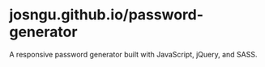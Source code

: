 # josngu.github.io/password-generator

A responsive password generator built with JavaScript, jQuery, and SASS.
